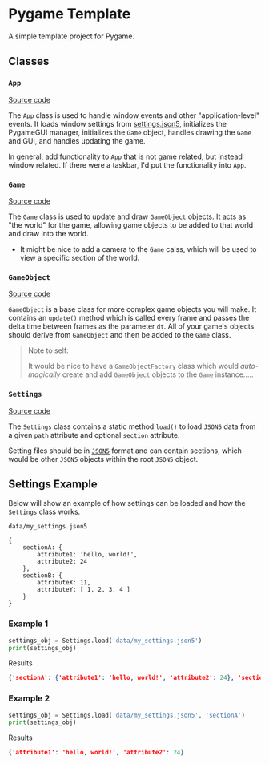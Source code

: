 # Pygame Template

A simple template project for Pygame.


## Classes


### `App`

[Source code](src/app.py)

The `App` class is used to handle window events and other "application-level" events. It loads window settings from [settings.json5](data/settings.json5), initializes the PygameGUI manager, initializes the `Game` object, handles drawing the `Game` and GUI, and handles updating the game.

In general, add functionality to `App` that is not game related, but instead window related. If there were a taskbar, I'd put the functionality into `App`.


### `Game`

[Source code](src/game.py)

The `Game` class is used to update and draw `GameObject` objects. It acts as "the world" for the game, allowing game objects to be added to that world and draw into the world. 

* It might be nice to add a camera to the `Game` calss, which will be used to view a specific section of the world. 


### `GameObject`

[Source code](src/game_object.py)

`GameObject` is a base class for more complex game objects you will make. It contains an `update()` method which is called every frame and passes the delta time between frames as the parameter `dt`. All of your game's objects should derive from `GameObject` and then be added to the `Game` class.

>Note to self:
>
> It would be nice to have a `GameObjectFactory` class which would *auto-magically* create and add `GameObject` objects to the `Game` instance.....


### `Settings`

[Source code](src/settings.py)

The `Settings` class contains a static method `load()` to load `JSON5` data from a given `path` attribute and optional `section` attribute.

Setting files should be in [`JSON5`](https://json5.org/) format and can contain sections, which would be other `JSON5` objects within the root `JSON5` object.

## Settings Example

Below will show an example of how settings can be loaded and how the `Settings` class works.

`data/my_settings.json5`

```json5
{
    sectionA: {
        attribute1: 'hello, world!',
        attribute2: 24
    },
    sectionB: {
        attributeX: 11,
        attributeY: [ 1, 2, 3, 4 ]
    }
}
```


### Example 1

```py
settings_obj = Settings.load('data/my_settings.json5')
print(settings_obj)

```

Results

```json
{'sectionA': {'attribute1': 'hello, world!', 'attribute2': 24}, 'sectionB': {'attributeX': 11, 'attributeY': [1, 2, 3, 4]}}
```


### Example 2

```py
settings_obj = Settings.load('data/my_settings.json5', 'sectionA')
print(settings_obj)

```

Results

```json
{'attribute1': 'hello, world!', 'attribute2': 24}
```
